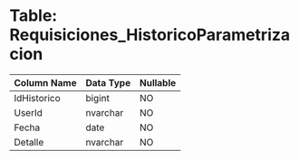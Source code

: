 # Table: Requisiciones_HistoricoParametrizacion

| Column Name | Data Type | Nullable |
|-------------|-----------|----------|
| IdHistorico | bigint | NO |
| UserId | nvarchar | NO |
| Fecha | date | NO |
| Detalle | nvarchar | NO |
